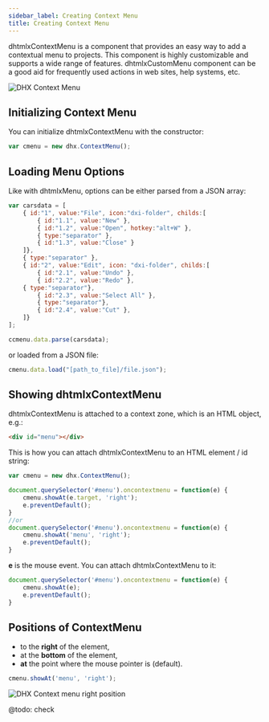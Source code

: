 ```yaml
---
sidebar_label: Creating Context Menu
title: Creating Context Menu
---          
```


dhtmlxContextMenu is a component that provides an easy way to add a contextual menu to projects. This component is highly customizable and supports a wide range of features. dhtmlxCustomMenu component can be a good aid for frequently used actions in web sites, help systems, etc.

![DHX Context Menu](../assets/menu/context.png)

## Initializing Context Menu

You can initialize dhtmlxContextMenu with the constructor:

~~~js
var cmenu = new dhx.ContextMenu();
~~~

## Loading Menu Options

Like with dhtmlxMenu, options can be either parsed from a JSON array:

~~~js
var carsdata = [
  	{ id:"1", value:"File", icon:"dxi-folder", childs:[
		{ id:"1.1", value:"New" },
		{ id:"1.2", value:"Open", hotkey:"alt+W" },
		{ type:"separator" },
		{ id:"1.3", value:"Close" }
  	]},
	{ type:"separator" },
	{ id:"2", value:"Edit", icon: "dxi-folder", childs:[
		{ id:"2.1", value:"Undo" },
		{ id:"2.2", value:"Redo" },
	{ type:"separator"},
		{ id:"2.3", value:"Select All" },
		{ type:"separator"},
		{ id:"2.4", value:"Cut" },
	]}
];

ccmenu.data.parse(carsdata);
~~~

or loaded from a JSON file:

~~~js
cmenu.data.load("[path_to_file]/file.json");
~~~

## Showing dhtmlxContextMenu

dhtmlxContextMenu is attached to a context zone, which is an HTML object, e.g.:

~~~html
<div id="menu"></div>
~~~

This is how you can attach dhtmlxContextMenu to an HTML element / id string:

~~~js
var cmenu = new dhx.ContextMenu();

document.querySelector('#menu').oncontextmenu = function(e) {
    cmenu.showAt(e.target, 'right');
    e.preventDefault();
}
//or
document.querySelector('#menu').oncontextmenu = function(e) {
    cmenu.showAt('menu', 'right');
    e.preventDefault();
}
~~~

**e** is the mouse event. You can attach dhtmlxContextMenu to it:

~~~js
document.querySelector('#menu').oncontextmenu = function(e) {
    cmenu.showAt(e);
    e.preventDefault();
}
~~~



## Positions of ContextMenu

<!-- dhtmlxContextMenu is shown with the [showAt()](todo) method. You can change the relative position of the menu by passing the second parameter of the method. A context menu can be shown: -->
- to the **right** of the element,
- at the **bottom** of the element,
- **at** the point where the mouse pointer is (default).

~~~js
cmenu.showAt('menu', 'right');
~~~

![DHX Context menu right position](../assets/menu/context_right.png)

@todo: check